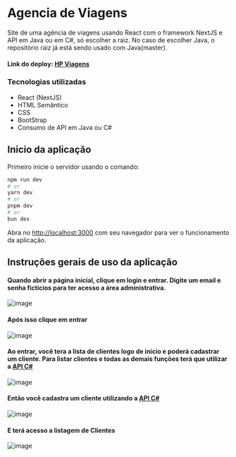 # Agencia de Viagens
Site de uma agência de viagens usando React com o framework NextJS e API em Java ou em C#, só escolher a raiz. No caso de escolher Java, o repositório raiz já está sendo usado com Java(master). 
#### Link do deploy: [HP Viagens](https://hpviagens.vercel.app)
### Tecnologias utilizadas
- React (NextJS)
- HTML Semântico
- CSS
- BootStrap
- Consumo de API em Java ou C#

## Inicio da aplicação

Primeiro inicie o servidor usando o comando:

```bash
npm run dev
# or
yarn dev
# or
pnpm dev
# or
bun dev
```

Abra no [http://localhost:3000](http://localhost:3000) com seu navegador para ver o funcionamento da aplicação.

## Instruções gerais de uso da aplicação
#### Quando abrir a página inicial, clique em login e entrar. Digite um email e senha ficticios para ter acesso a área administrativa.
![image](https://github.com/heitorpimentel/hp-viagens-final/assets/130229709/94061f67-eaad-4a69-8612-11a320712aba)

#### Após isso clique em entrar
![image](https://github.com/heitorpimentel/hp-viagens-final/assets/130229709/9ee00c09-962f-4e1e-a87f-713679bfb31e)

#### Ao entrar, você tera a lista de clientes logo de início  e poderá cadastrar um cliente. Para listar clientes e todas as demais funções terá que utilizar a [API C#](https://github.com/heitorpimentel/HpViagensApiCsharpe.git)
![image](https://github.com/heitorpimentel/hp-viagens-final/assets/130229709/cda123f5-1545-4871-b5af-01e5a453a727)

#### Então você cadastra um cliente utilizando a [API C#](https://github.com/heitorpimentel/HpViagensApiCsharpe.git)
![image](https://github.com/heitorpimentel/hp-viagens-final/assets/130229709/52563256-dae9-4ffc-8c4e-4fdb8c73c4e2)

#### E terá acesso a listagem de Clientes
![image](https://github.com/heitorpimentel/hp-viagens-final/assets/130229709/8ead80dc-9e50-4c4a-b792-74d7f6a883f4)

